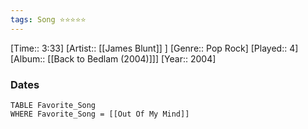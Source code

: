 ```yaml
---
tags: Song ⭐⭐⭐⭐⭐ 
---
```

[Time:: 3:33]
[Artist:: [[James Blunt]] ]
[Genre:: Pop Rock]
[Played:: 4]
[Album:: [[Back to Bedlam (2004)]]]
[Year:: 2004]
### Dates
````dataview
TABLE Favorite_Song
WHERE Favorite_Song = [[Out Of My Mind]]
````